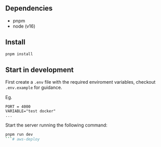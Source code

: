 ## Dependencies

-   pnpm
-   node (v16)

## Install

```sh
pnpm install
```

## Start in development

First create a `.env` file with the required enviroment variables, checkout `.env.example` for guidance.

Eg.

```
PORT = 4000
VARIABLE="test docker"
...
```

Start the server running the following command:

```sh
pnpm run dev
```# aws-deploy
